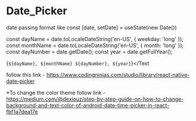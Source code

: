 # Date_Picker
date passing format like 
const [date, setDate] = useState(new Date())

const dayName = date.toLocaleDateString('en-US', { weekday: 'long' });
const monthName = date.toLocaleDateString('en-US', { month: 'long' });
const dayNumber = date.getDate();
const year = date.getFullYear();

 <Text>{`${dayName}, ${monthName} ${dayNumber}, ${year}`}</Text
 
follow this link - https://www.codingninjas.com/studio/library/react-native-date-picker 

*To change the color theme follow link - https://medium.com/@dexiouz/step-by-step-guide-on-how-to-change-background-and-text-color-of-android-date-time-picker-in-react-fbf1a7dea17e
